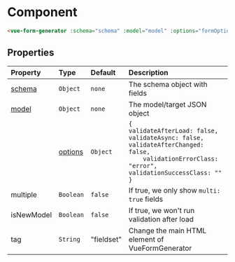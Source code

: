 # Component

```html
<vue-form-generator :schema="schema" :model="model" :options="formOptions"></vue-form-generator>
```

## Properties

| Property | Type | Default | Description |
| :--- | :--- | :--- | :--- |
| [schema](schema.md) | `Object` | `none` | The schema object with fields |
| [model](model.md) | `Object` | `none` | The model/target JSON object |
    | [options](options.md) | `Object` | `{`<br/>`validateAfterLoad: false,`<br/>`validateAsync: false,`<br/>`validateAfterChanged: false,`<br/>`    validationErrorClass: "error",`<br/>`validationSuccessClass: ""`<br/>`}` | Options for the VueFormComponent |
| multiple | `Boolean` | `false` | If true, we only show `multi: true` fields |
| isNewModel | `Boolean` | `false` | If true, we won't run validation after load |
| tag | `String` | "fieldset" | Change the main HTML element of VueFormGenerator |



